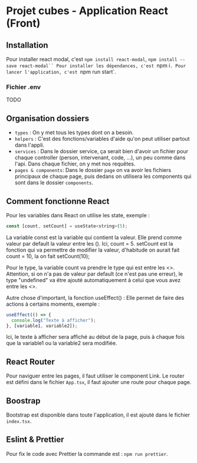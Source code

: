 # Projet cubes - Application React (Front)

## Installation
Pour installer react modal, c'est `npm install react-modal`, `npm install --save react-modal``
Pour installer les dépendances, c'est `npm i`.
Pour lancer l'application, c'est `npm run start`.

### Fichier .env

TODO

## Organisation dossiers

- `types` : On y met tous les types dont on a besoin.
- `helpers` : C'est des fonctions/variables d'aide qu'on peut utiliser partout dans l'appli.
- `services` : Dans le dossier service, ça serait bien d'avoir un fichier pour chaque controller (person, intervenant, code, ...), un peu comme dans l'api. Dans chaque fichier, on y met nos requêtes.
- `pages & components`: Dans le dossier `page` on va avoir les fichiers principaux de chaque page, puis dedans on utilisera les components qui sont dans le dossier `components`.

## Comment fonctionne React

Pour les variables dans React on utilise les state, exemple :

```javascript
const [count, setCount] = useState<string>(5);
```

La variable const est la variable qui contient la valeur. Elle prend comme valeur par default la valeur entre les (). Ici, count = 5.
setCount est la fonction qui va permettre de modifier la valeur, d'habitude on aurait fait count = 10, la on fait setCount(10);

Pour le type, la variable count va prendre le type qui est entre les <>.
Attention, si on n'a pas de valeur par default (ce n'est pas une erreur), le type "undefined" va être ajouté automatiquement à celui que vous avez entre les <>.

Autre chose d'important, la fonction useEffect() : Elle permet de faire des actions à certains moments, exemple :

```javascript
useEffect(() => {
  console.log("Texte à afficher");
}, [variable1, variable2]);
```

Ici, le texte à afficher sera affiché au début de la page, puis à chaque fois que la variable1 ou la variable2 sera modifiée.

## React Router

Pour naviguer entre les pages, il faut utiliser le component Link.
Le router est défini dans le fichier `App.tsx`, il faut ajouter une route pour chaque page.

## Boostrap

Bootstrap est disponible dans toute l'application, il est ajouté dans le fichier `index.tsx`.

## Eslint & Prettier

Pour fix le code avec Prettier la commande est : `npm run prettier`.
